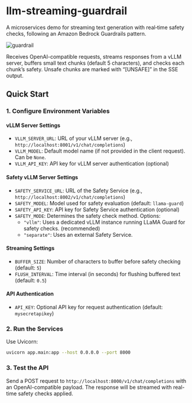 # llm-streaming-guardrail

A microservices demo for streaming text generation with real‐time safety checks, following an Amazon Bedrock Guardrails pattern.

![guardrail](https://github.com/user-attachments/assets/93e2e0ee-5566-42e1-b0a2-37ab5c2b4fa9)

Receives OpenAI-compatible requests, streams responses from a vLLM server, buffers small text chunks (default 5 characters), and checks each chunk’s safety. Unsafe chunks are marked with “[UNSAFE]” in the SSE output.

## Quick Start

### 1. Configure Environment Variables

#### vLLM Server Settings
- `VLLM_SERVER_URL`: URL of your vLLM server (e.g., `http://localhost:8001/v1/chat/completions`)
- `VLLM_MODEL`: Default model name (if not provided in the client request). Can be `None`.
- `VLLM_API_KEY`: API key for vLLM server authentication (optional)

#### Safety vLLM Server Settings
- `SAFETY_SERVICE_URL`: URL of the Safety Service (e.g., `http://localhost:8002/v1/chat/completions`)
- `SAFETY_MODEL`: Model used for safety evaluation (default: `llama-guard`)
- `SAFETY_API_KEY`: API key for Safety Service authentication (optional)
- `SAFETY_MODE`: Determines the safety check method. Options:
  - `"vllm"`: Uses a dedicated vLLM instance running LLaMA Guard for safety checks. (recommended)
  - `"separate"`: Uses an external Safety Service.

#### Streaming Settings
- `BUFFER_SIZE`: Number of characters to buffer before safety checking (default: `5`)
- `FLUSH_INTERVAL`: Time interval (in seconds) for flushing buffered text (default: `0.5`)

#### API Authentication
- `API_KEY`: Optional API key for request authentication (default: `mysecretapikey`)

### 2. Run the Services

Use Uvicorn:
```bash
uvicorn app.main:app --host 0.0.0.0 --port 8000
```

### 3. Test the API
Send a POST request to `http://localhost:8000/v1/chat/completions` with an OpenAI-compatible payload. The response will be streamed with real-time safety checks applied.

